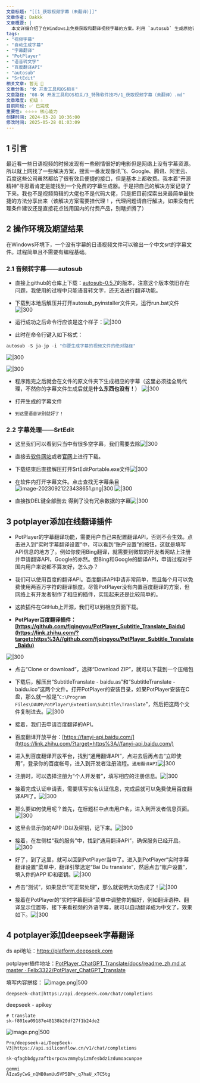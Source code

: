 ```yaml
---
文章标题: "[[1_获取视频字幕（未翻译）]]" 
文章作者: Dakkk
文章概要: |
  本文详细介绍了在Windows上免费获取和翻译视频字幕的方案。利用 `autosub` 生成原始语言字幕（需代理），用 `SrtEdit` 清理空行，最后在 PotPlayer 中集成百度翻译API或DeepSeek API实现实时字幕翻译。该方案适合无编程基础的用户。
tags:
- "视频字幕"
- "自动生成字幕"
- "字幕翻译"
- "PotPlayer"
- "语音转文字"
- "百度翻译API"
- "autosub"
- "SrtEdit"
相关文章: 暂无 🤷
文章分类: "🛠️ 开发工具和OS相关"
文章路径: "08-🛠️ 开发工具和OS相关/3_特殊软件技巧/1_获取视频字幕（未翻译）.md"
文章难度: 初级 💧
目前阶段: ✅ 已完成
重要性: ⭐⭐⭐⭐ 核心能力
创建时间: 2024-03-28 10:36:00
修改时间: 2025-05-28 01:03:09
---
```


## 1 引言

最近看一些日语视频的时候发现有一些剧情很好的电影但是网络上没有字幕资源。所以就上网找了一些解决方案，搜索一番发现像讯飞、Google、腾讯、阿里云、百度这些公司虽然都给了很有效且便捷的接口，但是基本上都收费。我本着”开源精神“寻思着肯定是能找到一个免费的字幕生成器。于是把自己的解决方案记录了下来。我也不是视频剪辑的大佬也不是代码大佬，只是把目前探索出来最简单最快捷的方法分享出来（该解决方案需要挂代理！，代理问题请自行解决，如果没有代理条件建议还是直接花点钱用国内的付费产品，别瞎折腾了）
## 2 操作环境及期望结果

在Windows环境下，一个没有字幕的日语视频文件可以输出一个中文srt的字幕文件。过程简单且不需要有编程基础。

### 2.1 音频转字幕——autosub

- 直接上github的仓库上下载：[autosub-0.5.7](https://github.com/BingLingGroup/autosub/releases/tag/0.5.7-alpha)的版本，注意这个版本依旧存在问题，我使用的过程中只能语音转文字，还无法进行翻译功能。




- 下载到本地后解压并打开autosub_pyinstaller文件夹，运行run.bat文件![|300](https://my-obsidian-image.oss-cn-guangzhou.aliyuncs.com/2024/04/e98163d87464cf9d482b62f66c0ff11c.png)


- 运行成功之后命令行应该是这个样子：![|300](https://my-obsidian-image.oss-cn-guangzhou.aliyuncs.com/2024/04/f9e8a6e739394b20eedf28bafb77ccd4.png)

- 此时在命令行键入如下格式：
```java
autosub -S ja-jp -i "你要生成字幕的视频文件的绝对路径"
```

![|300](https://my-obsidian-image.oss-cn-guangzhou.aliyuncs.com/2024/04/d181919c18ea40c9285b28d2b5c9de5a.png)

![|300](https://my-obsidian-image.oss-cn-guangzhou.aliyuncs.com/2024/04/13dfa6c40a34af14128b8baa65a78c64.png)



- 程序跑完之后就会在文件的原文件夹下生成相应的字幕（这里必须挂全局代理，不然你的字幕文件生成后就是**什么东西也没有！**）  ![|300](https://my-obsidian-image.oss-cn-guangzhou.aliyuncs.com/2024/04/059112aac626c1aa0f4d4a18683f0a66.png)
- 打开生成的字幕文件


- `到这里语音识别就好了！`

### 2.2 字幕处理——SrtEdit

- 这里我们可以看到只当中有很多空字幕，我们需要去除![|300](https://my-obsidian-image.oss-cn-guangzhou.aliyuncs.com/2024/04/df921cca5ecd143ec26a4921b3a7d01c.png)


- 直接去[软件网站](https://dl.pconline.com.cn/download/456430.html)或者[官网](https://www.portablefreeware.com/index.php?id=2364)上进行下载。  
- 下载结束后直接解压打开SrtEditPortable.exe文件![|300](https://my-obsidian-image.oss-cn-guangzhou.aliyuncs.com/2024/04/bbaee1047a8560e7acc76a28b7e9e222.png)

- 在软件内打开字幕文件。点击查找无字幕条目![image-20230921223438651.png|300](https://my-obsidian-image.oss-cn-guangzhou.aliyuncs.com/2024/04/0fe67ba9b2d0766929450ed620f433c4.png)
![|300](https://my-obsidian-image.oss-cn-guangzhou.aliyuncs.com/2024/04/88f603f2a14e924e6220509e47eb59d0.png)
- 直接按DEL键全部删去  得到了没有冗余数据的字幕![|300](https://my-obsidian-image.oss-cn-guangzhou.aliyuncs.com/2024/04/8e8d06e670f4d2a10a4611504bf72f0f.png)
## 3 potplayer添加在线翻译插件


- PotPlayer的字幕翻译功能，需要用户自己来配置翻译API，否则不会生效。点击进入到“实时字幕翻译设置”中，可以看到“账户设置”的按钮，这就是填写API信息的地方了。例如你使用Bing翻译，就需要到微软的开发者网站上注册并申请翻译API，Google的亦然。但Bing和Google的翻译API，申请过程对于国内用户来说都不算友好，怎么办？

- 我们可以使用百度的翻译API。百度翻译API申请非常简单，而且每个月可以免费使用两百万字符的翻译额度。尽管PotPlayer没有内置百度翻译的方案，但网络上有开发者制作了相应的插件，实现起来还是比较简单的。

- 这款插件在GitHub上开源，我们可以到相应页面下载。

- **PotPlayer百度翻译插件：[https://github.com/fjqingyou/PotPlayer_Subtitle_Translate_Baidu](https://link.zhihu.com/?target=https%3A//github.com/fjqingyou/PotPlayer_Subtitle_Translate_Baidu)**

![|300](https://my-obsidian-image.oss-cn-guangzhou.aliyuncs.com/2024/04/70966bee6720c50fe70fe2b1ede85052.png)


- 点击“Clone or download”，选择“Download ZIP”，就可以下载到一个压缩包

- 下载后，解压出“SubtitleTranslate - baidu.as”和“SubtitleTranslate - baidu.ico”这两个文件。打开PotPlayer的安装目录，如果PotPlayer安装在C盘，那么就一般是“`C:\Program Files\DAUM\PotPlayer\Extention\Subtitle\Translate`”，然后把这两个文件复制进去。![|300](https://my-obsidian-image.oss-cn-guangzhou.aliyuncs.com/2024/04/0e3cec2cf32314938fbb08680dcdea7e.png)



- 接着，我们去申请百度翻译的API。

- 百度翻译开放平台：[https://fanyi-api.baidu.com/](https://link.zhihu.com/?target=https%3A//fanyi-api.baidu.com/)

- 进入到百度翻译开放平台，找到“通用翻译API”，点进去后再点击“立即使用”，登录你的百度帐号，进入到开发者注册流程。`通用翻译API`![|300](https://my-obsidian-image.oss-cn-guangzhou.aliyuncs.com/2024/04/baa7bad10f3ed76a41df14ac97a7da53.png)

- 注册时，可以选择注册为“个人开发者”，填写相应的注册信息。![|300](https://my-obsidian-image.oss-cn-guangzhou.aliyuncs.com/2024/04/c204d76c64d8b01582475a2175098771.png)

- 接着完成认证申请表，需要填写实名认证信息，完成后就可以免费使用百度翻译API了。![|300](https://my-obsidian-image.oss-cn-guangzhou.aliyuncs.com/2024/04/c554724c3815fdf6d13f1601966cfeec.png)

- 那么要如何使用呢？首先，在标题栏中点击用户名，进入到开发者信息页面。![|300](https://my-obsidian-image.oss-cn-guangzhou.aliyuncs.com/2024/04/045edab812e01086b57629f43fcaa54b.png)


- 这里会显示你的APP ID以及密钥，记下来。![|300](https://my-obsidian-image.oss-cn-guangzhou.aliyuncs.com/2024/04/520b86b63d6186417602956c5d46a512.png)


- 接着，在左侧栏“我的服务”中，找到“通用翻译API”，确保服务已经开启。![|300](https://my-obsidian-image.oss-cn-guangzhou.aliyuncs.com/2024/04/1f7249d0c0c6a1d818646143d32259c5.png)


- 好了，到了这里，就可以回到PotPlayer当中了。进入到PotPlayer“实时字幕翻译设置”菜单中，翻译引擎选定“Bai Du translate”，然后点击“账户设置”，填入你的APP ID和密钥。![|300](https://my-obsidian-image.oss-cn-guangzhou.aliyuncs.com/2024/04/c94d96a05988b5550e9231b5646ab62c.png)

- 点击“测试”，如果显示“可正常处理”，那么就说明大功告成了！![|300](https://my-obsidian-image.oss-cn-guangzhou.aliyuncs.com/2024/04/494b043fcaf0ee701d971e6f175f6246.png)


- 接着在PotPlayer的“实时字幕翻译”菜单中调整你的偏好，例如翻译语种、翻译显示位置等，接下来看视频的外语字幕，就可以自动翻译成为中文了，效果如下。![|300](https://my-obsidian-image.oss-cn-guangzhou.aliyuncs.com/2024/04/3f444127098ac61509002a65ca30693b.png)
## 4 potplayer添加deepseek字幕翻译


ds api地址：https://platform.deepseek.com

potplayer插件地址：[PotPlayer_ChatGPT_Translate/docs/readme_zh.md at master · Felix3322/PotPlayer_ChatGPT_Translate](https://github.com/Felix3322/PotPlayer_ChatGPT_Translate/blob/master/docs/readme_zh.md)


填写内容拼接：
![image.png|500](https://my-obsidian-image.oss-cn-guangzhou.aliyuncs.com/2025/05/4d435ca02555d9a91820da3ea17398a8.png)

```shell
deepseek-chat|https://api.deepseek.com/chat/completions
```

deepseek - apikey
```shell
# translate
sk-f801ea09187e48138b20df27f1b24de2
```


![image.png|500](https://my-obsidian-image.oss-cn-guangzhou.aliyuncs.com/2025/05/c234b6bcb7b455ce6d0eb3e259c90bf6.png)

```shell
Pro/deepseek-ai/DeepSeek-V3|https://api.siliconflow.cn/v1/chat/completions

sk-qfagbbdgyzaftbxrpcavzmmybyizmfesbdzizdumoacunpae
```


```shell
gemmi
AIzaSyCwG_nQWB0amUu5VP5BPv_q7haU_xTC5tg
```